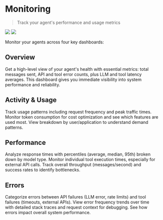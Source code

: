 # Monitoring

> Track your agent's performance and usage metrics

<img src="file:83814534-5fd7-49c3-b81f-6721b8aa3a10" />

<img src="file:e359c23a-eb75-44fa-ac3c-c8f6560a079b" />

Monitor your agents across four key dashboards:

## <Icon icon="fa-sharp fa-light fa-chart-simple" /> Overview

Get a high-level view of your agent's health with essential metrics: total messages sent, API and tool error counts, plus LLM and tool latency averages. This dashboard gives you immediate visibility into system performance and reliability.

## <Icon icon="fa-sharp fa-light fa-chart-line" /> Activity & Usage

Track usage patterns including request frequency and peak traffic times. Monitor token consumption for cost optimization and see which features are used most. View breakdown by user/application to understand demand patterns.

## <Icon icon="fa-sharp fa-light fa-tachometer-alt-fast" /> Performance

Analyze response times with percentiles (average, median, 95th) broken down by model type. Monitor individual tool execution times, especially for external API calls. Track overall throughput (messages/second) and success rates to identify bottlenecks.

## <Icon icon="fa-sharp fa-light fa-triangle-exclamation" /> Errors

Categorize errors between API failures (LLM error, rate limits) and tool failures (timeouts, external APIs). View error frequency trends over time with detailed stack traces and request context for debugging. See how errors impact overall system performance.
